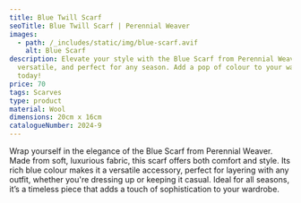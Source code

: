 ```yaml
---
title: Blue Twill Scarf
seoTitle: Blue Twill Scarf | Perennial Weaver
images:
  - path: /_includes/static/img/blue-scarf.avif
    alt: Blue Scarf
description: Elevate your style with the Blue Scarf from Perennial Weaver. Soft,
  versatile, and perfect for any season. Add a pop of colour to your wardrobe
  today!
price: 70
tags: Scarves
type: product
material: Wool
dimensions: 20cm x 16cm
catalogueNumber: 2024-9
---
```

Wrap yourself in the elegance of the Blue Scarf from Perennial Weaver. Made from soft, luxurious fabric, this scarf offers both comfort and style. Its rich blue colour makes it a versatile accessory, perfect for layering with any outfit, whether you're dressing up or keeping it casual. Ideal for all seasons, it’s a timeless piece that adds a touch of sophistication to your wardrobe.
